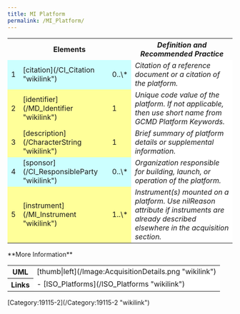 ```yaml
---
title: MI Platform
permalink: /MI_Platform/
---
```


<table class="wikitable">
<tr>
<th colspan="3">
Elements

</th>
<th>
<i>Definition and Recommended Practice</i>

</th>
</tr>
<tr>
<td bgcolor="CCFFFF">
1

</td>
<td bgcolor="CCFFFF">
[citation](/CI_Citation "wikilink")

</td>
<td bgcolor="CCFFFF">
0..\*

</td>
<td bgcolor="FFFFFF">
<i>Citation of a reference document or a citation of the platform.</i>

</td>
</tr>
<tr>
<td bgcolor="FFFF99">
2

</td>
<td bgcolor="FFFF99">
[identifier](/MD_Identifier "wikilink")

</td>
<td bgcolor="FFFF99">
1

</td>
<td bgcolor="FFFFFF">
<i>Unique code value of the platform. If not applicable, then use short name from GCMD Platform Keywords.</i>

</td>
</tr>
<tr>
<td bgcolor="FFFF99">
3

</td>
<td bgcolor="FFFF99">
[description](/CharacterString "wikilink")

</td>
<td bgcolor="FFFF99">
1

</td>
<td bgcolor="FFFFFF">
<i>Brief summary of platform details or supplemental information.</i>

</td>
</tr>
<tr>
<td bgcolor="CCFFFF">
4

</td>
<td bgcolor="CCFFFF">
[sponsor](/CI_ResponsibleParty "wikilink")

</td>
<td bgcolor="CCFFFF">
0..\*

</td>
<td bgcolor="FFFFFF">
<i>Organization responsible for building, launch, or operation of the platform.</i>

</td>
</tr>
<tr>
<td bgcolor="FFFF99">
5

</td>
<td bgcolor="FFFF99">
[instrument](/MI_Instrument "wikilink")

</td>
<td bgcolor="FFFF99">
1..\*

</td>
<td bgcolor="FFFFFF">
<i>Instrument(s) mounted on a platform. Use nilReason attribute if instruments are already described elsewhere in the acquisition section.</i>

</td>
</tr>
</table>
**More Information**

<table class="wikitable">
<tr>
<th>
UML

</th>
<td bgcolor="FFFFFF">
[thumb|left](/Image:AcquisitionDetails.png "wikilink")

</td>
<tr>
<th>
Links

</th>
<td bgcolor="FFFFFF">
-   [ISO_Platforms](/ISO_Platforms "wikilink")

</td>
</table>
[Category:19115-2](/Category:19115-2 "wikilink")